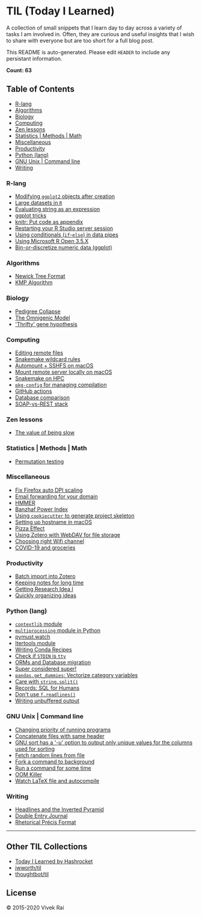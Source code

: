 # TIL (Today I Learned)

A collection of small snippets that I learn day to day across a variety of tasks I am
involved in. Often, they are curious and useful insights that I wish to share with
everyone but are too short for a full blog post.

This README is auto-generated. Please edit `HEADER` to include any persistant information.

**Count: 63**

## Table of Contents
* [R-lang](#r-lang)
* [Algorithms](#algorithms)
* [Biology](#biology)
* [Computing](#computing)
* [Zen lessons](#zen-lessons)
* [Statistics | Methods | Math](#statistics--methods--math)
* [Miscellaneous](#miscellaneous)
* [Productivity](#productivity)
* [Python (lang)](#python-(lang))
* [GNU Unix | Command line](#gnu-unix--command-line)
* [Writing](#writing)

### R-lang
* [Modifying `ggplot2` objects after creation](R/modifying-ggplot2-objects-after-creation.md)
* [Large datasets in `R`](R/r-large-data.md)
* [Evaluating string as an expression](R/evaluating-string-as-expression.md)
* [ggplot tricks](R/ggplot-tricks.md)
* [knitr: Put code as appendix](R/knitr:-put-code-as-appendix.md)
* [Restarting your R Studio server session](R/restarting-your-r-studio-server-session.md)
* [Using conditionals (`if`-`else`) in data pipes](R/using-conditionals-(`if`-`else`)-in-data-pipes.md)
* [Using Microsoft R Open 3.5.X](R/using-microsoft-r-open-3.5.x.md)
* [Bin-or-discretize numeric data (ggplot)](R/bin-or-discretize-numeric-data-(ggplot).md)

### Algorithms
* [Newick Tree Format](algorithms/newick-tree-format.md)
* [KMP Algorithm](algorithms/kmp-matcher.md)

### Biology
* [Pedigree Collapse](biology/pedigree-collapse.md)
* [The Omnigenic Model](biology/the-omnigenic-model.md)
* ['Thrifty' gene hypothesis](biology/'thrifty'-gene-hypothesis.md)

### Computing
* [Editing remote files](computing/editing-remote-file.md)
* [Snakemake wildcard rules](computing/snakemake-wildcard-rules.md)
* [Automount + SSHFS on macOS](computing/automount-+-sshfs-on-macos.md)
* [Mount remote server locally on macOS](computing/mount-remote-server-locally-on-macos.md)
* [Snakemake on HPC](computing/snakemake-on-hpc.md)
* [`pkg-config` for managing compilation](computing/pkg-config-for-compilation.md)
* [GitHub actions](computing/github-actions.md)
* [Database comparison](computing/databases.md)
* [SOAP-vs-REST stack](computing/SOAP-vs-REST.md)

### Zen lessons
* [The value of being slow](lessons/the-value-of-being-slow.md)

### Statistics | Methods | Math
* [Permutation testing](math/permutation-testing.md)

### Miscellaneous
* [Fix Firefox auto DPI scaling](misc/fix-firefox-auto-dpi-scaling.md)
* [Email forwarding for your domain](misc/email-forwarding-for-your-domain.md)
* [HMMER](misc/hmmer.md)
* [Banzhaf Power Index](misc/banzhaf-index.md)
* [Using `cookiecutter` to generate project skeleton](misc/cookiecutter-skeleton.md)
* [Setting up hostname in macOS](misc/setting-up-hostname-in-macos.md)
* [Pizza Effect](misc/pizza-effect.md)
* [Using Zotero with WebDAV for file storage](misc/zotero-webdav-setup.md)
* [Choosing right Wifi channel](misc/choosing-wifi-channel.md)
* [COVID-19 and groceries](misc/covid-19-and-groceries.md)

### Productivity
* [Batch import into Zotero](productivity/batch-import-into-zotero.md)
* [Keeping notes for long time](productivity/keeping-notes-for-long-time.md)
* [Getting Research Idea I](productivity/getting-research-idea-i.md)
* [Quickly organizing ideas](productivity/quickly-organizing-ideas.md)

### Python (lang)
* [`contextlib` module](python/contextlib-with.md)
* [`multiprocessing` module in Python](python/optimize-pandas-mp.md)
* [pymust.watch](python/pymust-watch.md)
* [Itertools module](python/itertools-module.md)
* [Writing Conda Recipes](python/conda-recipes.md)
* [Check if `STDIN` is `tty`](python/checking-if-STDIN-is-tty.md)
* [ORMs and Database migration](python/sql-orm.md)
* [Super considered super!](python/super-talk.md)
* [`pandas.get_dummies`: Vectorize category variables](python/pandas-get-dummies.md)
* [Care with `string.split()`](python/care-with-string-split.md)
* [Records: SQL for Humans](python/records-sql.md)
* [Don't use `f.readlines()`](python/dont-use-readlines.md)
* [Writing unbuffered output](python/unbuffered-output.md)

### GNU Unix | Command line
* [Changing priority of running programs](unix/ionicing-programs.md)
* [Concatenate files with same header](unix/concatenate-files-with-same-header.md)
* [GNU sort has a '-u' option to output only unique values for the  columns used for sorting](unix/sort-and-deduplicate-on-specific-columns.md)
* [Fetch random lines from file](unix/random-lines.md)
* [Fork a command to background](unix/fork-to-bg.md)
* [Run a command for some time](unix/timeout.md)
* [OOM Killer](unix/oom-killer.md)
* [Watch LaTeX file and autocompile](unix/watch-compile-latex.md)

### Writing
* [Headlines and the Inverted Pyramid](writing/inverted-pyramid.md)
* [Double Entry Journal](writing/double-entry-journal.md)
* [Rhetorical Précis Format](writing/rhetorical-precis-format.md)

---

## Other TIL Collections
* [Today I Learned by Hashrocket](https://til.hashrocket.com)
* [jwworth/til](https://github.com/jwworth/til)
* [thoughtbot/til](https://github.com/thoughtbot/til)

## License
© 2015-2020 Vivek Rai
